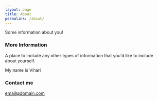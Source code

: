 ```yaml
---
layout: page
title: About
permalink: /about/
---
```


Some information about you!

### More Information

A place to include any other types of information that you'd like to include about yourself.

My name is Vihari

### Contact me

[email@domain.com](mailto:email@domain.com)
